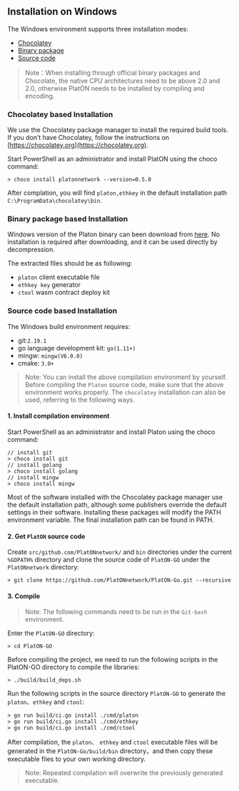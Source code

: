 ## Installation on Windows 
The Windows environment supports three installation modes:

- [Chocolatey](#Chocolatey-based-Installation)
- [Binary package](#Binary-package-based-Installation)
- [Source code](#Source-code-based-Installation)

> Note：When installing through official binary packages and Chocolate, the native CPU architectures need to be above 2.0 and 2.0, otherwise PlatON needs to be installed by compiling and encoding.

### Chocolatey based Installation
We use the Chocolatey package manager to install the required build tools. If you don’t have Chocolatey, follow the instructions on [https://chocolatey.org](https://chocolatey.org).

Start PowerShell as an administrator and install PlatON using the choco command:
```
> choco install platonnetwork --version=0.5.0
```
After complation, you will find `platon,ethkey` in the default installation path `C:\ProgramData\chocolatey\bin`.

### Binary package based Installation
Windows version of the Platon binary can been download from [here](https://download.platon.network/0.5/platon-windows-x86_64-0.5.0.zip). No installation is required after downloading, and it can be used directly by decompression.

The extracted files should be as following:

- `platon` client executable file
- `ethkey key` generator
- `ctool` wasm contract deploy kit

### Source code based Installation

The Windows build environment requires:

- git:`2.19.1`
- go language development kit: `go(1.11+)`
- mingw: `mingw(V6.0.0)`
- cmake: `3.0+`

> Note: You can install the above compilation environment by yourself. Before compiling the `Platon` source code, make sure that the above environment works properly. The `chocolatey` installation can also be used, referring to the following ways.

#### 1. Install compilation environment
Start PowerShell as an administrator and install Platon using the choco command:

```
// install git
> choco install git
// install golang
> choco install golang
// install mingw
> choco install mingw
```
Most of the software installed with the Chocolatey package manager use the default installation path, although some publishers override the default settings in their software. Installing these packages will modify the PATH environment variable. The final installation path can be found in PATH.

#### 2. Get `PlatON` source code
Create `src/github.com/PlatONnetwork/` and `bin` directories under the current `%GOPATH%` directory and clone the source code of `PlatON-GO` under the `PlatONnetwork` directory:
```
> git clone https://github.com/PlatONnetwork/PlatON-Go.git --recursive
```

#### 3. Compile

> Note: The following commands need to be run in the `Git-bash` environment.

Enter the `PlatON-GO` directory:
```
> cd PlatON-GO
```

Before compiling the project, we need to run the following scripts in the PlatON-GO directory to compile the libraries:
```
> ./build/build_deps.sh
```

Run the following scripts in the source directory `PlatON-GO` to generate the `platon`、`ethkey` and `ctool`:
```
> go run build/ci.go install ./cmd/platon
> go run build/ci.go install ./cmd/ethkey
> go run build/ci.go install ./cmd/ctool
```

After compilation, the `platon`、 `ethkey` and `ctool` executable files will be generated in the `PlatON-Go/build/bin` directory，and then copy these executable files to your own working directory.

> Note: Repeated compilation will overwrite the previously generated executable.











